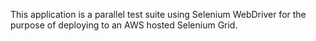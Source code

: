 This application is a parallel test suite using Selenium WebDriver for the purpose of deploying to an AWS hosted Selenium Grid. 


